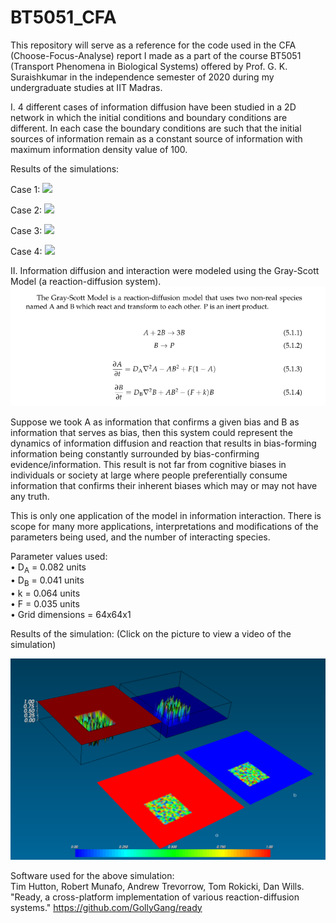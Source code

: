 # BT5051_CFA

This repository will serve as a reference for the code used in the CFA (Choose-Focus-Analyse) report I made as a part of the course BT5051 (Transport Phenomena in Biological Systems) offered by Prof. G. K. Suraishkumar in the independence semester of 2020 during my undergraduate studies at IIT Madras.

I. 4 different cases of information diffusion have been studied in a 2D network in which the initial conditions and boundary conditions are different. In each case the boundary conditions are such that the initial sources of information remain as a constant source of information with maximum information density value of 100.  

Results of the simulations:

Case 1:
![](case1.gif)

Case 2:
![](case2.gif)

Case 3:
![](case3.gif)

Case 4:
![](case4.gif)

II. Information diffusion and interaction were modeled using the Gray-Scott Model (a reaction-diffusion system).
![](Gray-Scott.png)  

Suppose we took A as information that confirms a given bias and B as information that serves as bias, then this system could represent the dynamics of information diffusion and reaction that results in bias-forming information being constantly surrounded by bias-confirming evidence/information. This result is not far from cognitive biases in individuals or society at large where people preferentially consume information that confirms their inherent biases which may or may not have any truth.  

This is only one application of the model in information interaction. There is scope for many more applications, interpretations and modifications of the parameters being used, and the number of interacting species.  

Parameter values used:  
• D<sub>A</sub> = 0.082 units  
• D<sub>B</sub> = 0.041 units  
• k = 0.064 units  
• F = 0.035 units  
• Grid dimensions = 64x64x1  

Results of the simulation: (Click on the picture to view a video of the simulation)  

[![Watch the video](RD_init.png)](https://youtu.be/RtX9uDPRO7E)  
  
Software used for the above simulation:  
Tim Hutton, Robert Munafo, Andrew Trevorrow, Tom Rokicki, Dan Wills. "Ready, a cross-platform implementation of various reaction-diffusion systems." https://github.com/GollyGang/ready
